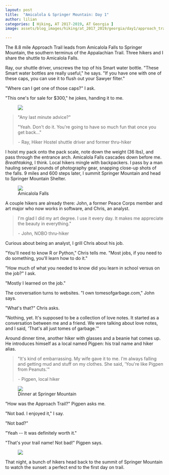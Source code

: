 ```yaml
---
layout: post
title:  "Amicalola & Springer Mountain: Day 1"
author: lilian
categories: [ Hiking, AT 2017-2019, AT Georgia ]
image: assets/blog_images/hiking/at_2017_2019/georgia/day1/approach_trail.JPEG

---
```


The 8.8 mile Approach Trail leads from Amicalola Falls to Springer Mountain, the southern terminus of the Appalachian Trail. Three hikers and I share the shuttle to Amicalola Falls.

Ray, our shuttle driver, unscrews the top of his Smart water bottle. "These Smart water bottles are really useful," he says. "If you have one with one of these caps, you can use it to flush out your Sawyer filter."

"Where can I get one of those caps?" I ask.

"This one's for sale for $300," he jokes, handing it to me.

<figure>
    <img src="{{site.baseurl}}/assets/blog_images/hiking/at_2017_2019/georgia/day1/pack_weighing.JPG"/>
</figure>


>"Any last minute advice?"
>
>"Yeah. Don't do it. You're going to have so much fun that once you get back..."
>
>⁃ Ray, Hiker Hostel shuttle driver and former thru-hiker

I hoist my pack onto the pack scale, note down the weight (36 lbs), and pass through the entrance arch. Amicalola Falls cascades down before me. *Breathtaking*, I think. Local hikers mingle with backpackers. I pass by a man hauling several pounds of photography gear, snapping close-up shots of the falls. 9 miles and 600 steps later, I summit Springer Mountain and head to Springer Mountain Shelter.

<figure>
    <img src="{{site.baseurl}}/assets/blog_images/hiking/at_2017_2019/georgia/day1/amicalola_falls.JPG"/>
    <figcaption>Amicalola Falls</figcaption>
</figure>

A couple hikers are already there: John, a former Peace Corps member and art major who now works in software, and Chris, an analyst.

>I'm glad I did my art degree. I use it every day. It makes me appreciate the beauty in everything."
>
>⁃ John, NOBO thru-hiker

Curious about being an analyst, I grill Chris about his job.

"You'll need to know R or Python," Chris tells me. "Most jobs, if you need to do something, you'll learn how to do it."

"How much of what you needed to know did you learn in school versus on the job?" I ask.

"Mostly I learned on the job."

The conversation turns to websites. "I own tomesofgarbage.com," John says.

"What's that?" Chris asks.

"Nothing, yet. It's supposed to be a collection of love notes. It started as a conversation between me and a friend. We were talking about love notes, and I said, 'That's all just tomes of garbage.'"

Around dinner time, another hiker with glasses and a beanie hat comes up. He introduces himself as a local named Pigpen: his trail name and hiker alias.

>"It's kind of embarrassing. My wife gave it to me. I'm always falling and getting mud and stuff on my clothes. She said, 'You're like Pigpen from Peanuts.'"
>
>⁃ Pigpen, local hiker

<figure>
    <img src="{{site.baseurl}}/assets/blog_images/hiking/at_2017_2019/georgia/day1/dinner_springer_shelter.JPG"/>
    <figcaption>Dinner at Springer Mountain</figcaption>
</figure>

"How was the Approach Trail?" Pigpen asks me.

"Not bad. I enjoyed it," I say.

"Not bad?"

"Yeah -- It was definitely worth it."

"That's your trail name! Not bad!" Pigpen says.

<figure>
    <img src="{{site.baseurl}}/assets/blog_images/hiking/at_2017_2019/georgia/day1/springer_mt_sunset.JPG"/>
</figure>

That night, a bunch of hikers head back to the summit of Springer Mountain to watch the sunset: a perfect end to the first day on trail.